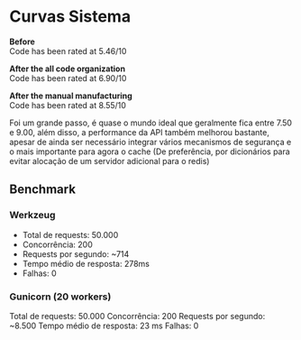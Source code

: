 # Curvas Sistema

**Before**
<br>
Code has been rated at 5.46/10

**After the all code organization**
<br>
Code has been rated at 6.90/10

**After the manual manufacturing**
<br>
Code has been rated at 8.55/10

Foi um grande passo, é quase o mundo ideal que geralmente fica entre 7.50 e 9.00, além disso, a performance da API também melhorou bastante, apesar de ainda ser necessário integrar vários mecanismos de segurança e o mais importante para agora o cache (De preferência, por dicionários para evitar alocação de um servidor adicional para o redis)

## Benchmark

### Werkzeug

* Total de requests: 50.000
* Concorrência: 200
* Requests por segundo: ~714
* Tempo médio de resposta: 278ms
* Falhas: 0

### Gunicorn (20 workers)

Total de requests: 50.000
Concorrência: 200
Requests por segundo: ~8.500
Tempo médio de resposta: 23 ms
Falhas: 0
